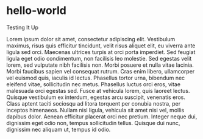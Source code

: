 # hello-world
Testing It Up

Lorem ipsum dolor sit amet, consectetur adipiscing elit. Vestibulum maximus, risus quis efficitur tincidunt, velit risus aliquet elit, eu viverra ante ligula sed orci. Maecenas ultrices turpis at orci porta imperdiet. Sed feugiat ligula eget odio condimentum, non facilisis leo molestie. Sed egestas velit lorem, sed vulputate nibh facilisis non. Morbi posuere et nulla vitae lacinia. Morbi faucibus sapien vel consequat rutrum. Cras enim libero, ullamcorper vel euismod quis, iaculis id lectus. Phasellus tortor urna, bibendum nec eleifend vitae, sollicitudin nec metus. Phasellus luctus orci eros, vitae malesuada orci egestas sed. Fusce at vehicula lorem, quis laoreet lectus. Quisque vestibulum ex interdum, egestas arcu suscipit, venenatis eros. Class aptent taciti sociosqu ad litora torquent per conubia nostra, per inceptos himenaeos. Nullam nisl ligula, vehicula sit amet nisi vel, mollis dapibus dolor. Aenean efficitur placerat orci nec pretium. Integer neque dui, dignissim eget odio non, tempus sollicitudin tellus. Quisque dui nunc, dignissim nec aliquam ut, tempus id odio.

